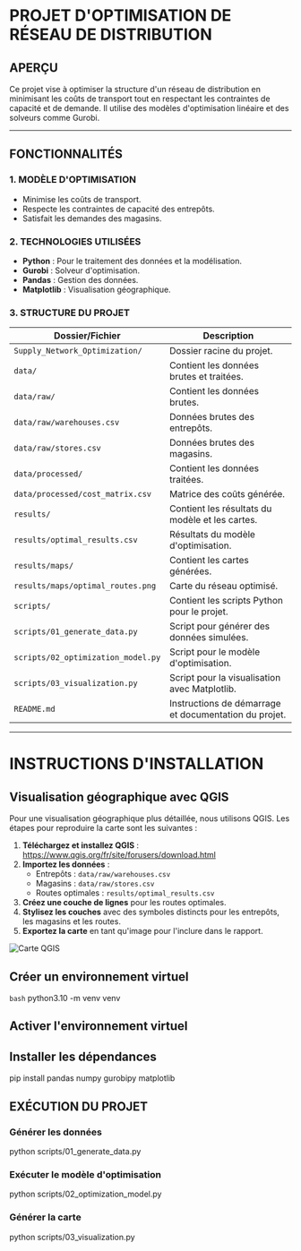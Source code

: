 # PROJET D'OPTIMISATION DE RÉSEAU DE DISTRIBUTION

## APERÇU

Ce projet vise à optimiser la structure d'un réseau de distribution en minimisant les coûts de transport tout en respectant les contraintes de capacité et de demande. Il utilise des modèles d'optimisation linéaire et des solveurs comme Gurobi.

---

## FONCTIONNALITÉS

### 1. MODÈLE D'OPTIMISATION
- Minimise les coûts de transport.
- Respecte les contraintes de capacité des entrepôts.
- Satisfait les demandes des magasins.

### 2. TECHNOLOGIES UTILISÉES
- **Python** : Pour le traitement des données et la modélisation.
- **Gurobi** : Solveur d'optimisation.
- **Pandas** : Gestion des données.
- **Matplotlib** : Visualisation géographique.

### 3. STRUCTURE DU PROJET
| Dossier/Fichier                         | Description                                                                 |
|-----------------------------------------|-----------------------------------------------------------------------------|
| `Supply_Network_Optimization/`         | Dossier racine du projet.                                                   |
| `data/`                                 | Contient les données brutes et traitées.                                    |
| `data/raw/`                             | Contient les données brutes.                                                |
| `data/raw/warehouses.csv`              | Données brutes des entrepôts.                                               |
| `data/raw/stores.csv`                  | Données brutes des magasins.                                                |
| `data/processed/`                       | Contient les données traitées.                                              |
| `data/processed/cost_matrix.csv`       | Matrice des coûts générée.                                                  |
| `results/`                              | Contient les résultats du modèle et les cartes.                             |
| `results/optimal_results.csv`           | Résultats du modèle d'optimisation.                                         |
| `results/maps/`                         | Contient les cartes générées.                                               |
| `results/maps/optimal_routes.png`      | Carte du réseau optimisé.                                                  |
| `scripts/`                              | Contient les scripts Python pour le projet.                                 |
| `scripts/01_generate_data.py`           | Script pour générer des données simulées.                                   |
| `scripts/02_optimization_model.py`      | Script pour le modèle d'optimisation.                                       |
| `scripts/03_visualization.py`           | Script pour la visualisation avec Matplotlib.                               |
| `README.md`                             | Instructions de démarrage et documentation du projet.                       |

---




# INSTRUCTIONS D'INSTALLATION


## Visualisation géographique avec QGIS

Pour une visualisation géographique plus détaillée, nous utilisons QGIS. Les étapes pour reproduire la carte sont les suivantes :

1. **Téléchargez et installez QGIS** : https://www.qgis.org/fr/site/forusers/download.html
2. **Importez les données** :
   - Entrepôts : `data/raw/warehouses.csv`
   - Magasins : `data/raw/stores.csv`
   - Routes optimales : `results/optimal_results.csv`
3. **Créez une couche de lignes** pour les routes optimales.
4. **Stylisez les couches** avec des symboles distincts pour les entrepôts, les magasins et les routes.
5. **Exportez la carte** en tant qu'image pour l'inclure dans le rapport.

![Carte QGIS](results/maps/optimal_routes_qgis.png)



## Créer un environnement virtuel
   ```bash```
   python3.10 -m venv venv


## Activer l'environnement virtuel


## Installer les dépendances

pip install pandas numpy gurobipy matplotlib



## EXÉCUTION DU PROJET
### Générer les données

python scripts/01_generate_data.py

### Exécuter le modèle d'optimisation

python scripts/02_optimization_model.py

### Générer la carte

python scripts/03_visualization.py


